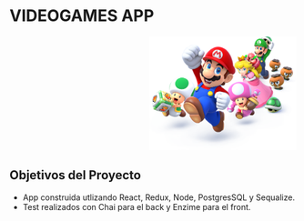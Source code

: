 

# VIDEOGAMES APP

<p align="right">
  <img height="200" src="./videogame.png" />
</p>

## Objetivos del Proyecto

- App construida utlizando React, Redux, Node, PostgresSQL y Sequalize.
- Test realizados con Chai para el back y Enzime para el front.

